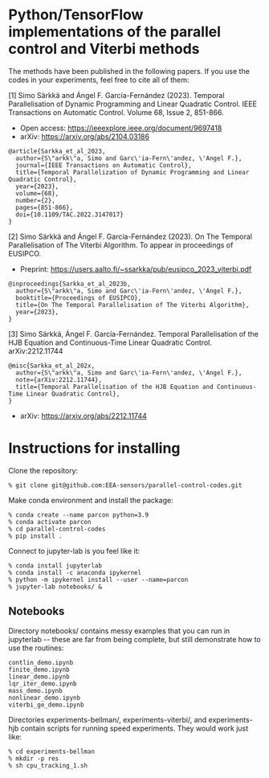 # Python/TensorFlow implementations of the parallel control and Viterbi methods

The methods have been published in the following papers. If you use the codes in your experiments, feel free to cite all of them:

[1] Simo Särkkä and Ángel F. García-Fernández (2023). Temporal Parallelisation of Dynamic Programming and Linear Quadratic Control. IEEE Transactions on Automatic Control. Volume 68, Issue 2, 851-866.

- Open access: https://ieeexplore.ieee.org/document/9697418
- arXiv: https://arxiv.org/abs/2104.03186

```
@article{Sarkka_et_al_2023,
  author={S\"arkk\"a, Simo and Garc\'ia-Fern\'andez, \'Angel F.},
  journal={IEEE Transactions on Automatic Control}, 
  title={Temporal Parallelization of Dynamic Programming and Linear Quadratic Control}, 
  year={2023},
  volume={68},
  number={2},
  pages={851-866},
  doi={10.1109/TAC.2022.3147017}
}
```

[2] Simo Särkkä and Ángel F. García-Fernández (2023). On The Temporal Parallelisation of The Viterbi Algorithm. To appear in proceedings of EUSIPCO.

- Preprint: https://users.aalto.fi/~ssarkka/pub/eusipco_2023_viterbi.pdf

```
@inproceedings{Sarkka_et_al_2023b,
  author={S\"arkk\"a, Simo and Garc\'ia-Fern\'andez, \'Angel F.},
  booktitle={Proceedings of EUSIPCO},
  title={On The Temporal Parallelisation of The Viterbi Algorithm},
  year={2023},
}
```

[3] Simo Särkkä, Ángel F. García-Fernández. Temporal Parallelisation of the HJB Equation and Continuous-Time Linear Quadratic Control. arXiv:2212.11744

```
@misc{Sarkka_et_al_202x,
  author={S\"arkk\"a, Simo and Garc\'ia-Fern\'andez, \'Angel F.},
  note={arXiv:2212.11744},
  title={Temporal Parallelisation of the HJB Equation and Continuous-Time Linear Quadratic Control},
}
```

- arXiv: https://arxiv.org/abs/2212.11744


# Instructions for installing

Clone the repository:

```
% git clone git@github.com:EEA-sensors/parallel-control-codes.git
```

Make conda environment and install the package:

```
% conda create --name parcon python=3.9
% conda activate parcon
% cd parallel-control-codes
% pip install .
```

Connect to jupyter-lab is you feel like it:

```
% conda install jupyterlab
% conda install -c anaconda ipykernel
% python -m ipykernel install --user --name=parcon
% jupyter-lab notebooks/ &
```

## Notebooks

Directory notebooks/ contains messy examples that you can run in jupyterlab
-- these are far from being complete, but still demonstrate how to use the
routines:

```
contlin_demo.ipynb
finite_demo.ipynb
linear_demo.ipynb
lqr_iter_demo.ipynb
mass_demo.ipynb
nonlinear_demo.ipynb
viterbi_ge_demo.ipynb
```

Directories experiments-bellman/, experiments-viterbi/, and experiments-hjb contain scripts for running speed experiments. They would work just like:

```
% cd experiments-bellman
% mkdir -p res
% sh cpu_tracking_1.sh
```
